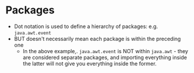 # Packages

* Dot notation is used to define a hierarchy of packages: e.g. `java.awt.event`
* BUT doesn't necessarily mean each package is within the preceding one
  - In the above example,. `java.awt.event` is NOT within `java.awt` - they are considered separate packages, and importing everything inside the latter will not give you everything inside the former.
